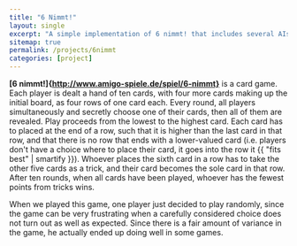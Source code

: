```yaml
---
title: "6 Nimmt!"
layout: single
excerpt: "A simple implementation of 6 nimmt! that includes several AIs"
sitemap: true
permalink: /projects/6nimmt
categories: [project]
---
```


**[6 nimmt!]{http://www.amigo-spiele.de/spiel/6-nimmt}** is a card game. Each player is dealt a hand of ten cards, with four more cards making up the initial board, as four rows of one card each. Every round, all players simultaneously and secretly choose one of their cards, then all of them are revealed. Play proceeds from the lowest to the highest card. Each card has to placed at the end of a row, such that it is higher than the last card in that row, and that there is no row that ends with a lower-valued card (i.e. players don't have a choice where to place their card, it goes into the row it {{ "fits best" | smartify }}). Whoever places the sixth card in a row has to take the other five cards as a trick, and their card becomes the sole card in that row. After ten rounds, when all cards have been played, whoever has the fewest points from tricks wins.

When we played this game, one player just decided to play randomly, since the game can be very frustrating when a carefully considered choice does not turn out as well as expected. Since there is a fair amount of variance in the game, he actually ended up doing well in some games. 